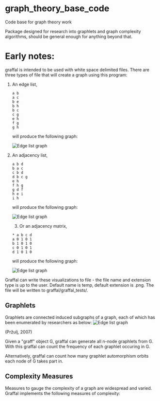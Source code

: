# graph_theory_base_code
Code base for graph theory work

Package designed for research into graphlets and graph complexity algorithms,
should be general enough for anything beyond that.

# Early notes:
graffal is intended to be used with white space delimited files.
There are three types of file that will create a graph using this program:
1) An edge list,
    ```
    a b
    a c
    b e
    b h
    b c
    c g
    e h
    f g
    g h
   ```
   will produce the following graph:
   
   ![Edge list graph](https://github.com/Cveitch/graph_theory_base_code/blob/master/graffal/graffal_tests/edge_list_graph_example.png)
   
2) An adjacency list,
    ```
   a b d
    b a c
    c b d
    d b c g
    e h
    f h g
    g d f
    h e i
    i h
    ```
   will produce the following graph:
   
   ![Edge list graph](https://github.com/Cveitch/graph_theory_base_code/blob/master/graffal/graffal_tests/adj_list_graph_example.png)
   
   3) Or an adjacency matrix,
    ```
    * a b c d
    a 0 1 0 1
    b 1 0 1 0
    c 0 1 0 1
    d 1 0 1 0
    ```
   will produce the following graph:
   
   ![Edge list graph](https://github.com/Cveitch/graph_theory_base_code/blob/master/graffal/graffal_tests/adj_matrix_graph_example.png)
   
Graffal can write these visualizations to file - the file name and extension
type is up to the user.  Default name is temp, default extension is .png.
The file will be written to graffal/graffal_tests/.
   
## Graphlets
Graphlets are connected induced subgraphs of a graph, each of which has been 
enumerated by researchers as below:
![Edge list graph](https://github.com/Cveitch/graph_theory_base_code/blob/master/graffal/documentation/assets/graphlets.png)

(Pržulj, 2007)

Given a "graff" object G, graffal can generate all n-node graphlets from G.  
With this graffal can count the frequency of each graphlet occuring in G.

Alternatively, graffal can count how many graphlet automorphism orbits each
node of G takes part in.


## Complexity Measures
Measures to gauge the complexity of a graph are widespread and varied.
Graffal implements the following measures of complexity:

